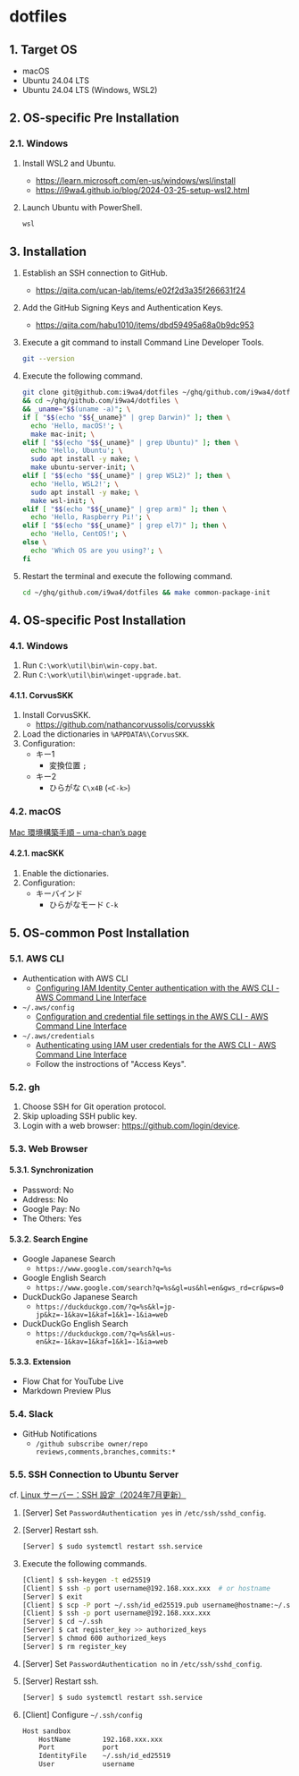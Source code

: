 # dotfiles

## 1. Target OS

- macOS
- Ubuntu 24.04 LTS
- Ubuntu 24.04 LTS (Windows, WSL2)

## 2. OS-specific Pre Installation

### 2.1. Windows

1. Install WSL2 and Ubuntu.
    - <https://learn.microsoft.com/en-us/windows/wsl/install>
    - <https://i9wa4.github.io/blog/2024-03-25-setup-wsl2.html>
1. Launch Ubuntu with PowerShell.

    ```dosbat
    wsl
    ```

## 3. Installation

1. Establish an SSH connection to GitHub.
    - <https://qiita.com/ucan-lab/items/e02f2d3a35f266631f24>
1. Add the GitHub Signing Keys and Authentication Keys.
    - <https://qiita.com/habu1010/items/dbd59495a68a0b9dc953>
1. Execute a git command to install Command Line Developer Tools.

    ```sh
    git --version
    ```

1. Execute the following command.

    ```sh
    git clone git@github.com:i9wa4/dotfiles ~/ghq/github.com/i9wa4/dotfiles \
    && cd ~/ghq/github.com/i9wa4/dotfiles \
    && _uname="$$(uname -a)"; \
    if [ "$$(echo "$${_uname}" | grep Darwin)" ]; then \
      echo 'Hello, macOS!'; \
      make mac-init; \
    elif [ "$$(echo "$${_uname}" | grep Ubuntu)" ]; then \
      echo 'Hello, Ubuntu'; \
      sudo apt install -y make; \
      make ubuntu-server-init; \
    elif [ "$$(echo "$${_uname}" | grep WSL2)" ]; then \
      echo 'Hello, WSL2!'; \
      sudo apt install -y make; \
      make wsl-init; \
    elif [ "$$(echo "$${_uname}" | grep arm)" ]; then \
      echo 'Hello, Raspberry Pi!'; \
    elif [ "$$(echo "$${_uname}" | grep el7)" ]; then \
      echo 'Hello, CentOS!'; \
    else \
      echo 'Which OS are you using?'; \
    fi
    ```

1. Restart the terminal and execute the following command.

    ```sh
    cd ~/ghq/github.com/i9wa4/dotfiles && make common-package-init
    ```

## 4. OS-specific Post Installation

### 4.1. Windows

1. Run `C:\work\util\bin\win-copy.bat`.
1. Run `C:\work\util\bin\winget-upgrade.bat`.

#### 4.1.1. CorvusSKK

1. Install CorvusSKK.
    - <https://github.com/nathancorvussolis/corvusskk>
1. Load the dictionaries in `%APPDATA%\CorvusSKK`.
1. Configuration:
    - キー1
        - 変換位置 `;`
    - キー2
        - ひらがな `C\x4B` (`<C-k>`)

### 4.2. macOS

[Mac 環境構築手順 – uma-chan’s page](https://i9wa4.github.io/blog/2024-06-17-setup-mac.html)

#### 4.2.1. macSKK

1. Enable the dictionaries.
1. Configuration:
    - キーバインド
        - ひらがなモード `C-k`

## 5. OS-common Post Installation

### 5.1. AWS CLI

- Authentication with AWS CLI
    - [Configuring IAM Identity Center authentication with the AWS CLI - AWS Command Line Interface](https://docs.aws.amazon.com/cli/latest/userguide/cli-configure-sso.html)
- `~/.aws/config`
    - [Configuration and credential file settings in the AWS CLI - AWS Command Line Interface](https://docs.aws.amazon.com/cli/latest/userguide/cli-configure-files.html)
- `~/.aws/credentials`
    - [Authenticating using IAM user credentials for the AWS CLI - AWS Command Line Interface](https://docs.aws.amazon.com/cli/latest/userguide/cli-authentication-user.html)
    - Follow the instroctions of "Access Keys".

### 5.2. gh

1. Choose SSH for Git operation protocol.
1. Skip uploading SSH public key.
1. Login with a web browser: <https://github.com/login/device>.

### 5.3. Web Browser

#### 5.3.1. Synchronization

- Password: No
- Address: No
- Google Pay: No
- The Others: Yes

#### 5.3.2. Search Engine

- Google Japanese Search
    - `https://www.google.com/search?q=%s`
- Google English Search
    - `https://www.google.com/search?q=%s&gl=us&hl=en&gws_rd=cr&pws=0`
- DuckDuckGo Japanese Search
    - `https://duckduckgo.com/?q=%s&kl=jp-jp&kz=-1&kav=1&kaf=1&k1=-1&ia=web`
- DuckDuckGo English Search
    - `https://duckduckgo.com/?q=%s&kl=us-en&kz=-1&kav=1&kaf=1&k1=-1&ia=web`

#### 5.3.3. Extension

- Flow Chat for YouTube Live
- Markdown Preview Plus

### 5.4. Slack

- GitHub Notifications
    - `/github subscribe owner/repo reviews,comments,branches,commits:*`

### 5.5. SSH Connection to Ubuntu Server

cf. [Linux サーバー：SSH 設定（2024年7月更新）](https://zenn.dev/wsuzume/articles/26b26106c3925e)

1. [Server] Set `PasswordAuthentication yes` in `/etc/ssh/sshd_config`.
1. [Server] Restart ssh.

    ```sh
    [Server] $ sudo systemctl restart ssh.service
    ```
1. Execute the following commands.

    ```sh
    [Client] $ ssh-keygen -t ed25519
    [Client] $ ssh -p port username@192.168.xxx.xxx  # or hostname
    [Server] $ exit
    [Client] $ scp -P port ~/.ssh/id_ed25519.pub username@hostname:~/.ssh/register_key
    [Client] $ ssh -p port username@192.168.xxx.xxx
    [Server] $ cd ~/.ssh
    [Server] $ cat register_key >> authorized_keys
    [Server] $ chmod 600 authorized_keys
    [Server] $ rm register_key
    ```

1. [Server] Set `PasswordAuthentication no` in `/etc/ssh/sshd_config`.
1. [Server] Restart ssh.

    ```sh
    [Server] $ sudo systemctl restart ssh.service
    ```

1. [Client] Configure `~/.ssh/config`

    ```sh
    Host sandbox
        HostName        192.168.xxx.xxx
        Port            port
        IdentityFile    ~/.ssh/id_ed25519
        User            username
    ```
